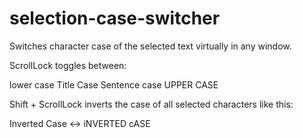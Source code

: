 # selection-case-switcher
Switches character case of the selected text virtually in any window.

ScrollLock toggles between:

lower case
Title Case
Sentence case
UPPER CASE

Shift + ScrollLock inverts the case of all selected characters like this:

Inverted Case <-> iNVERTED cASE

